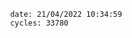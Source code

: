 

                date: 21/04/2022 10:34:59
                cycles: 33780

                         